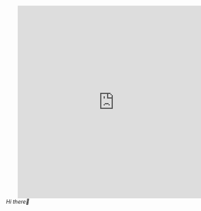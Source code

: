 <div id="header" align="center"> 
  <div style="width:100%;height:0;padding-bottom:100%;position:relative;"><iframe src="https://giphy.com/embed/bGgsc5mWoryfgKBx1u" width="100%" height="100%" style="position:absolute" frameBorder="0" class="giphy-embed" allowFullScreen></iframe></div>
  <i> Hi there👋 </i>
 </div>
 
  
